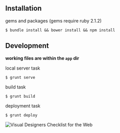## Installation

gems and packages (gems require ruby 2.1.2)
```shell
$ bundle install && bower install && npm install
```

## Development

**working files are within the ``app`` dir**

local server task
```shell
$ grunt serve
```

build task
```shell
$ grunt build
```

deployment task
```shell
$ grunt deploy
```

![Visual Designers Checklist for the Web](https://dl.dropboxusercontent.com/u/41114960/webdesignchecklist.png)